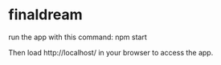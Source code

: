 # finaldream

run the app with this command:
npm start

Then load http://localhost/ in your browser to access the app.
